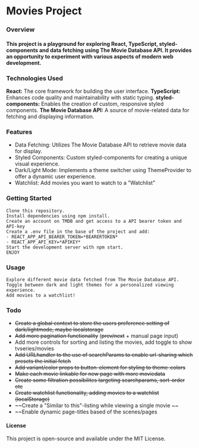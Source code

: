 # Movies Project

### Overview

#### This project is a playground for exploring React, TypeScript, styled-components and data fetching using The Movie Database API. It provides an opportunity to experiment with various aspects of modern web development.


### Technologies Used

**React:** The core framework for building the user interface.
**TypeScript:** Enhances code quality and maintainability with static typing.
**styled-components:** Enables the creation of custom, responsive styled components.
**The Movie Database API:** A source of movie-related data for fetching and displaying information.

### Features

- Data Fetching: Utilizes The Movie Database API to retrieve movie data for display.
- Styled Components: Custom styled-components for creating a unique visual experience.
- Dark/Light Mode: Implements a theme switcher using ThemeProvider to offer a dynamic user experience.
- Watchlist: Add movies you want to watch to a "Watchlist"

### Getting Started

    Clone this repository.
    Install dependencies using npm install.
    Create an account on TMDB and get access to a API bearer token and API-key
    Create a .env file in the base of the project and add: 
    - REACT_APP_API_BEARER_TOKEN=*BEARERTOKEN*
    - REACT_APP_API_KEY=*APIKEY*
    Start the development server with npm start.
    ENJOY

### Usage

    Explore different movie data fetched from The Movie Database API.
    Toggle between dark and light themes for a personalized viewing experience.
    Add movies to a watchlist!

### Todo

- ~~Create a global context to store the users preference setting of dark/lightmode, maybe localstorage~~
- ~~Add more pagination functionality~~ (~~prev/next~~ + manual page input)
- Add more controls for sorting and listing the movies, add toggle to show tvseries/movies
- ~~Add URLhandler to the use of searchParams to enable url-sharing which presets the initial fetch~~
- ~~Add variant/color props to button-element for styling to theme-colors~~
- ~~Make each movie linkable for new page with more moviedata~~
- ~~Create some filtration possibilites targeting searchparams, sort-order etc~~
- ~~Create watchlist functionality, adding movies to a watchlist (localStorage)~~
- ~~Create a "Similar to this"-listing while viewing a single movie ~~
- ~~Enable dynamic page-titles based of the scenes/pages

#### License

This project is open-source and available under the MIT License.
